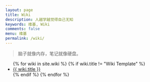```yaml
---
layout: page
title: Wiki
description: 人越学越觉得自己无知
keywords: 维基, Wiki
comments: false
menu: 维基
permalink: /wiki/
---
```


> 脑子就像内存，笔记就像硬盘。

<ul class="listing">
{% for wiki in site.wiki %}
{% if wiki.title != "Wiki Template" %}
<li class="listing-item"><a href="{{ site.url }}{{ wiki.url }}">{{ wiki.title }}</a></li>
{% endif %}
{% endfor %}
</ul>
